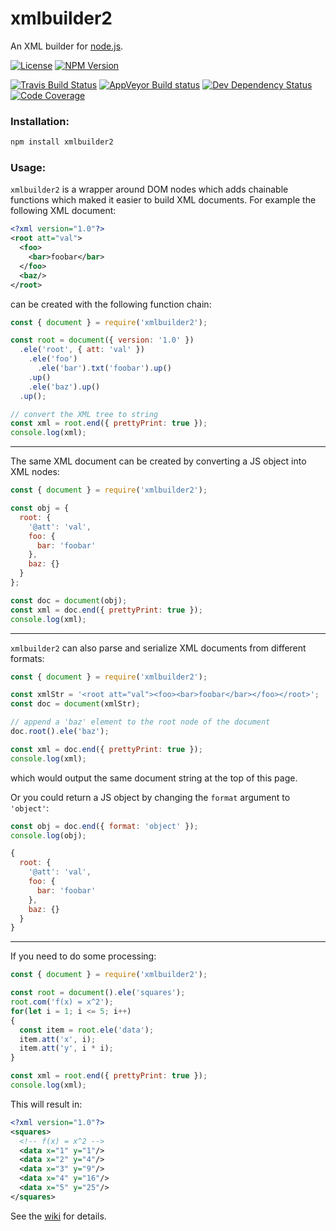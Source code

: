 # xmlbuilder2

An XML builder for [node.js](https://nodejs.org/).

[![License](http://img.shields.io/npm/l/xmlbuilder2.svg?style=flat-square)](http://opensource.org/licenses/MIT)
[![NPM Version](http://img.shields.io/npm/v/xmlbuilder2.svg?style=flat-square)](https://www.npmjs.com/package/xmlbuilder2)

[![Travis Build Status](http://img.shields.io/travis/oozcitak/xmlbuilder2.svg?style=flat-square)](http://travis-ci.org/oozcitak/xmlbuilder2)
[![AppVeyor Build status](https://ci.appveyor.com/api/projects/status/3cg6w6rkn81qnlo5?svg=true)](https://ci.appveyor.com/project/oozcitak/xmlbuilder2)
[![Dev Dependency Status](http://img.shields.io/david/dev/oozcitak/xmlbuilder2.svg?style=flat-square)](https://david-dm.org/oozcitak/xmlbuilder2)
[![Code Coverage](https://img.shields.io/codecov/c/github/oozcitak/xmlbuilder2?style=flat-square)](https://codecov.io/gh/oozcitak/xmlbuilder2)

### Installation:

``` sh
npm install xmlbuilder2
```

### Usage:

`xmlbuilder2` is a wrapper around DOM nodes which adds chainable functions which maked it easier to build XML documents.
For example the following XML document:

``` xml
<?xml version="1.0"?>
<root att="val">
  <foo>
    <bar>foobar</bar>
  </foo>
  <baz/>
</root>
```

can be created with the following function chain:

``` js
const { document } = require('xmlbuilder2');

const root = document({ version: '1.0' })
  .ele('root', { att: 'val' })
    .ele('foo')
      .ele('bar').txt('foobar').up()
    .up()
    .ele('baz').up()
  .up();

// convert the XML tree to string
const xml = root.end({ prettyPrint: true });
console.log(xml);
```

___

The same XML document can be created by converting a JS object into XML nodes:

``` js
const { document } = require('xmlbuilder2');

const obj = {
  root: {
    '@att': 'val',
    foo: {
      bar: 'foobar'
    },
    baz: {}
  }
};

const doc = document(obj);
const xml = doc.end({ prettyPrint: true });
console.log(xml);
```
___

`xmlbuilder2` can also parse and serialize XML documents from different formats:
```js
const { document } = require('xmlbuilder2');

const xmlStr = '<root att="val"><foo><bar>foobar</bar></foo></root>';
const doc = document(xmlStr);

// append a 'baz' element to the root node of the document
doc.root().ele('baz');

const xml = doc.end({ prettyPrint: true });
console.log(xml);
```
which would output the same document string at the top of this page.

Or you could return a JS object by changing the `format` argument to `'object'`:
```js
const obj = doc.end({ format: 'object' });
console.log(obj);
```
```js
{
  root: {
    '@att': 'val',
    foo: {
      bar: 'foobar'
    },
    baz: {}
  }
}
```
___

If you need to do some processing:

``` js
const { document } = require('xmlbuilder2');

const root = document().ele('squares');
root.com('f(x) = x^2');
for(let i = 1; i <= 5; i++)
{
  const item = root.ele('data');
  item.att('x', i);
  item.att('y', i * i);
}

const xml = root.end({ prettyPrint: true });
console.log(xml);
```

This will result in:

``` xml
<?xml version="1.0"?>
<squares>
  <!-- f(x) = x^2 -->
  <data x="1" y="1"/>
  <data x="2" y="4"/>
  <data x="3" y="9"/>
  <data x="4" y="16"/>
  <data x="5" y="25"/>
</squares>
```

See the [wiki](https://github.com/oozcitak/xmlbuilder2/wiki) for details.

